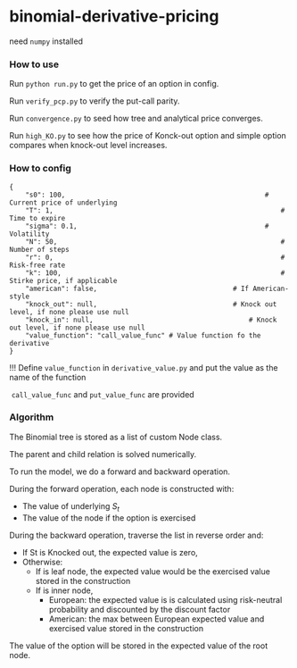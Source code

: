 # binomial-derivative-pricing

need `numpy` installed

### How to use

Run `python run.py` to get the price of an option in config.

Run `verify_pcp.py` to verify the put-call parity.

Run `convergence.py` to seed how tree and analytical price converges.

Run `high_KO.py` to see how the price of Konck-out option and simple option compares when knock-out level increases.

### How to config

```
{
    "s0": 100,													# Current price of underlying
    "T": 1,															# Time to expire
    "sigma": 0.1,												# Volatility
    "N": 50,														# Number of steps
    "r": 0,															# Risk-free rate
    "k": 100,														# Stirke price, if applicable
    "american": false,									# If American-style
    "knock_out": null,									# Knock out level, if none please use null
    "knock_in": null,										# Knock out level, if none please use null
    "value_function": "call_value_func"	# Value function fo the derivative
}
```

!!! Define `value_function` in `derivative_value.py` and put the value as the name of the function

​	`call_value_func` and `put_value_func` are provided

### Algorithm 

The Binomial tree is stored as a list of custom Node class.

The parent and child relation is solved numerically.

To run the model, we do a forward and backward operation. 

During the forward operation, each node is constructed with:

- The value of underlying $S_t$
- The value of the node if the option is exercised

During the backward operation, traverse the list in reverse order and:

- If St is Knocked out, the expected value is zero, 
- Otherwise:
  - If is leaf node, the expected value would be the exercised value stored in the construction
  - If is inner node, 
    - European: the expected value is is calculated using risk-neutral probability and discounted by the discount factor
    - American: the max between European expected value and exercised value stored in the construction

The value of the option will be stored in the expected value of the root node.
